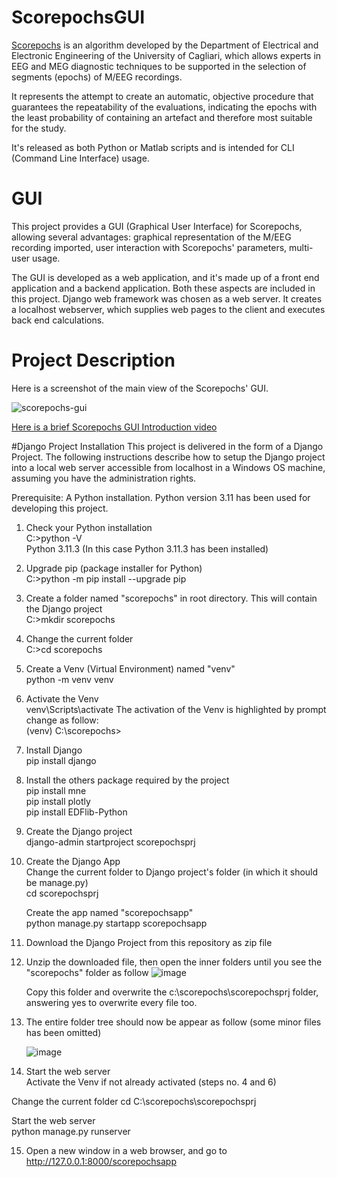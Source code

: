 # ScorepochsGUI
[Scorepochs](https://github.com/smlacava/scorepochs/tree/master/Python) is an algorithm developed by the Department of Electrical and Electronic Engineering of the University of Cagliari, which allows experts in EEG and MEG diagnostic techniques to be supported in the selection of segments (epochs) of M/EEG recordings.

It represents the attempt to create an automatic, objective procedure that guarantees the repeatability of the evaluations, indicating the epochs with the least probability of containing an artefact and therefore most suitable for the study.

It's released as both Python or Matlab scripts and is intended for CLI (Command Line Interface) usage.

# GUI
This project provides a GUI (Graphical User Interface) for Scorepochs, allowing several advantages: graphical representation of the M/EEG recording imported, user interaction with Scorepochs' parameters, multi-user usage.

The GUI is developed as a web application, and it's made up of a front end application and a backend application. Both these aspects are included in this project. Django web framework was chosen as a web server. It creates a localhost webserver, which supplies web pages to the client and executes back end calculations.

# Project Description

Here is a screenshot of the main view of the Scorepochs' GUI.

![scorepochs-gui](https://github.com/RobertoOnidi/ScorepochsGUI/assets/145294028/af24120a-aab5-4713-bf79-6c6fad4bbf09)

[Here is a brief Scorepochs GUI Introduction video](https://vimeo.com/871738632)

#Django Project Installation
This project is delivered in the form of a Django Project. The following instructions describe how to setup the Django project into a local web server accessible from localhost in a Windows OS machine, assuming you have the administration rights.

Prerequisite:
A Python installation. Python version 3.11 has been used for developing this project.


1. Check your Python installation    
C:\>python -V    
Python 3.11.3
(In this case Python 3.11.3 has been installed)

2. Upgrade pip (package installer for Python)    
C:\>python -m pip install --upgrade pip

3. Create a folder named "scorepochs" in root directory. This will contain the Django project    
C:\>mkdir scorepochs

4. Change the current folder    
C:\>cd scorepochs

5. Create a Venv (Virtual Environment) named "venv"    
python -m venv venv

6. Activate the Venv    
venv\Scripts\activate
The activation of the Venv is highlighted by prompt change as follow:    
(venv) C:\scorepochs>

7. Install Django    
pip install django

8. Install the others package required by the project    
pip install mne    
pip install plotly    
pip install EDFlib-Python    

9. Create the Django project    
    django-admin startproject scorepochsprj

10. Create the Django App    
    Change the current folder to Django project's folder (in which it should be manage.py)    
    cd scorepochsprj
    
    Create the app named "scorepochsapp"    
    python manage.py startapp scorepochsapp
    
12. Download the Django Project from this repository as zip file

13. Unzip the downloaded file, then open the inner folders until you see the "scorepochs" folder as follow
    ![image](https://github.com/RobertoOnidi/ScorepochsGUI/assets/145294028/e579982a-70d1-424e-b8a2-5eefe609e745)

    Copy this folder and overwrite the c:\scorepochs\scorepochsprj folder, answering yes to overwrite every file too.

13. The entire folder tree should now be appear as follow (some minor files has been omitted)

    ![image](https://github.com/RobertoOnidi/ScorepochsGUI/assets/145294028/673fa2e7-ccf3-4e02-bd95-fac682052a26)

14. Start the web server    
Activate the Venv if not already activated (steps no. 4 and 6)    

Change the current folder
cd C:\scorepochs\scorepochsprj    

Start the web server    
python manage.py runserver    

15. Open a new window in a web browser, and go to http://127.0.0.1:8000/scorepochsapp
